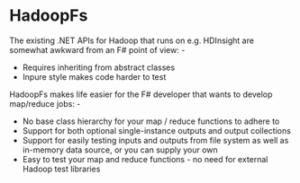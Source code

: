 HadoopFs
========

The existing .NET APIs for Hadoop that runs on e.g. HDInsight are somewhat awkward from an F# point of view: -

- Requires inheriting from abstract classes
- Inpure style makes code harder to test

HadoopFs makes life easier for the F# developer that wants to develop map/reduce jobs: -

- No base class hierarchy for your map / reduce functions to adhere to
- Support for both optional single-instance outputs and output collections
- Support for easily testing inputs and outputs from file system as well as in-memory data source, or you can supply your own
- Easy to test your map and reduce functions - no need for external Hadoop test libraries
